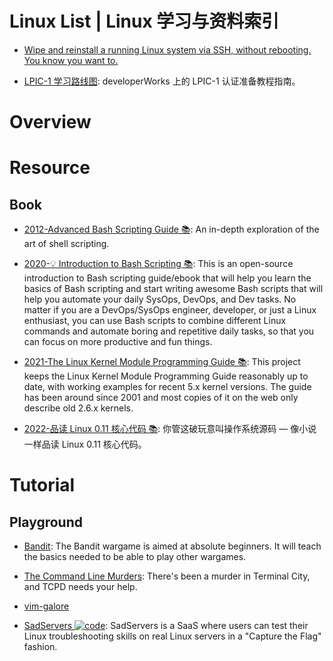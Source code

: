 # Linux List | Linux 学习与资料索引

- [Wipe and reinstall a running Linux system via SSH, without rebooting. You know you want to.](https://github.com/marcan/takeover.sh)

- [LPIC-1 学习路线图](http://www.ibm.com/developerworks/cn/linux/l-lpic1-map/index.html): developerWorks 上的 LPIC-1 认证准备教程指南。

# Overview

# Resource

## Book

- [2012-Advanced Bash Scripting Guide 📚](https://www.aquaclusters.com/app/home/project/public/Advanced-Bash-Scripting-Guide-1/wikibook/Advanced-Bash-Scripting-Guide/page/0/Advanced-Bash-Scripting-Guide): An in-depth exploration of the art of shell scripting.

- [2020-💡 Introduction to Bash Scripting 📚](https://github.com/bobbyiliev/introduction-to-bash-scripting): This is an open-source introduction to Bash scripting guide/ebook that will help you learn the basics of Bash scripting and start writing awesome Bash scripts that will help you automate your daily SysOps, DevOps, and Dev tasks. No matter if you are a DevOps/SysOps engineer, developer, or just a Linux enthusiast, you can use Bash scripts to combine different Linux commands and automate boring and repetitive daily tasks, so that you can focus on more productive and fun things.

- [2021-The Linux Kernel Module Programming Guide 📚](https://github.com/sysprog21/lkmpg): This project keeps the Linux Kernel Module Programming Guide reasonably up to date, with working examples for recent 5.x kernel versions. The guide has been around since 2001 and most copies of it on the web only describe old 2.6.x kernels.

- [2022-品读 Linux 0.11 核心代码 📚](https://github.com/sunym1993/flash-linux0.11-talk): 你管这破玩意叫操作系统源码 — 像小说一样品读 Linux 0.11 核心代码。

# Tutorial

## Playground

- [Bandit](http://overthewire.org/wargames/bandit/bandit1.html): The Bandit wargame is aimed at absolute beginners. It will teach the basics needed to be able to play other wargames.

- [The Command Line Murders](https://github.com/veltman/clmystery): There's been a murder in Terminal City, and TCPD needs your help.

- [vim-galore](https://github.com/mhinz/vim-galore)

- [SadServers ![code](https://martrix-usa.oss-accelerate.aliyuncs.com/logo/code.svg)](https://github.com/fduran/sadservers): SadServers is a SaaS where users can test their Linux troubleshooting skills on real Linux servers in a "Capture the Flag" fashion.
